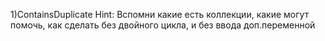 1)ContainsDuplicate
Hint:
Вспомни какие есть коллекции, какие могут помочь, как сделать без двойного цикла, и без ввода доп.переменной
